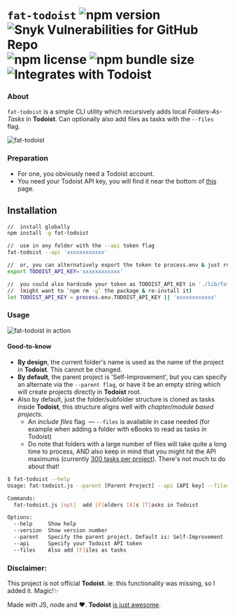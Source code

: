 # `fat-todoist` ![npm version](https://badge.fury.io/js/fat-todoist.svg) ![Snyk Vulnerabilities for GitHub Repo](https://img.shields.io/snyk/vulnerabilities/github/dan-dm/fat-todoist) ![npm license](https://img.shields.io/npm/l/fat-todoist) ![npm bundle size](https://img.shields.io/bundlephobia/min/fat-todoist) ![Integrates with Todoist](https://img.shields.io/badge/Integrates%20with-Todoist-red?style=flat&logo=todoist&logoColor=white)

### About
`fat-todoist` is a simple CLI utility which recursively adds local *Folders-As-Tasks* in **Todoist**. Can optionally also add files as tasks with the `--files` flag.

![fat-todoist]('./fat-todoist-pow.png')


### Preparation

- For one, you obviously need a Todoist account.
- You need your Todoist API key, you will find it near the bottom of [this](https://todoist.com/app/settings/integrations) page.

## Installation

```bash
//  install globally
npm install -g fat-todoist

//  use in any folder with the --api token flag
fat-todoist --api 'xxxxxxxxxxxx'

//  or, you can alternatively export the token to process.env & just run `fat-todoist` cmd
export TODOIST_API_KEY='xxxxxxxxxxxx'

//  you could also hardcode your token as TODOIST_API_KEY in './lib/fat-todoist.js' 
//  (might want to `npm rm -g` the package & re-install it)
let TODOIST_API_KEY = process.env.TODOIST_API_KEY || 'xxxxxxxxxxxx'

```

### Usage

![fat-todoist in action]('./fat-todoist-in-action.gif')

#### Good-to-know

- **By design**, the current folder's name is used as the name of the project in **Todoist**. This cannot be changed.
- **By default**, the parent project is 'Self-Improvement', but you can specify an alternate via the `--parent flag`, or have it be an empty string which will create projects directly in **Todoist** root.
- Also by default, just the folder/subfolder structure is cloned as tasks inside **Todoist**, this structure aligns well with *chapter/module based projects*.
    - An *include files* flag  ― `--files` is available in case needed (for example when adding a folder with eBooks to read as tasks in Todoist)
    - Do note that folders with a large number of files will take quite a long time to process, AND also keep in mind that you might hit the API maximums (currently [300 tasks per project](https://todoist.com/pricing#:~:text=Active%20tasks%20per%20project)). There's not much to do about that!

```bash
$ fat-todoist --help
Usage: fat-todoist.js --parent [Parent Project] --api [API key] --files

Commands:
  fat-todoist.js [opt]  add [F]olders [A]s [T]asks in Todoist

Options:
  --help     Show help                                                 [boolean]
  --version  Show version number                                       [boolean]
  --parent   Specify the parent project. Default is: Self-Improvement
  --api      Specify your Todoist API token
  --files    Also add [F]iles as tasks
```

### Disclaimer: 

This project is not official **Todoist**. ie: this functionality was missing, so I added it. Magic!✨

Made with JS, node and ❤. **Todoist** [is just awesome](https://todoist.com/).